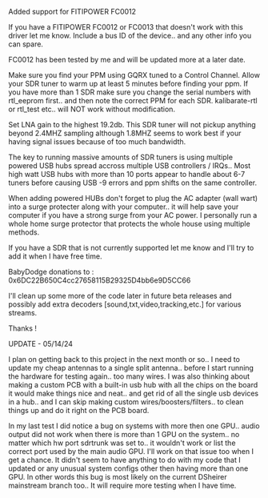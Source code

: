 Added support for FITIPOWER FC0012

If you have a FITIPOWER FC0012 or FC0013 that doesn't work with this driver let me know. Include a bus ID of the device.. and any other info you can spare.

FC0012 has been tested by me and will be updated more at a later date.

Make sure you find your PPM using GQRX tuned to a Control Channel. Allow your SDR tuner to warm up at least 5 minutes before finding your ppm. If you have more than 1 SDR make sure you change the serial numbers with rtl_eeprom first.. and then note the correct PPM for each SDR.  kalibarate-rtl or rtl_test etc.. will NOT work without modification.



Set LNA gain to the highest 19.2db. This SDR tuner will not pickup anything beyond 2.4MHZ sampling although 1.8MHZ seems to work best if your having signal issues because of too much bandwidth.

The key to running massive amounts of SDR tuners is using multiple powered USB hubs spread accross multiple USB controllers / IRQs..  Most high watt USB hubs with more than 10 ports appear to handle about 6-7 tuners before causing USB -9 errors and ppm shifts on the same controller.

When adding powered HUBs don't forget to plug the AC adapter (wall wart) into a surge protecter along with your computer.. it will help save your computer if you have a strong surge from your AC power. I personally run a whole home surge protector that protects the whole house using multiple methods.

If you have a SDR that is not currently supported let me know and I'll try to add it when I have free time.

BabyDodge donations to : 0x6DC22B650C4cc27658115B29325D4bb6e9D5CC66

I'll clean up some more of the code later in future beta releases and possibly add extra decoders [sound,txt,video,tracking,etc.] for various streams.

Thanks !



UPDATE - 05/14/24

I plan on getting back to this project in the next month or so.. I need to update my cheap antennas to a single split antenna.. before I start running the hardware for testing again.. too many wires. I was also thinking about making a custom PCB with a built-in usb hub with all the chips on the board it would make things nice and neat.. and get rid of all the single usb devices in a hub.. and I can skip making custom wires/boosters/filters.. to clean things up and do it right on the PCB board.

In my last test I did notice a bug on systems with more then one GPU.. audio output did not work when there is more than 1 GPU on the system.. no matter which hw port sdrtrunk was set to.. it wouldn't work or list the correct port used by the main audio GPU. I'll work on that issue too when I get a chance. It didn't seem to have anything to do with my code that I updated or any unusual system configs other then having more than one GPU. In other words this bug is most likely on the current DSheirer mainstream branch too.. It will require more testing when I have time.
